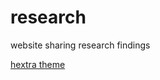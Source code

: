 # research
website sharing research findings


[hextra theme](https://imfing.github.io/hextra/docs/getting-started/)